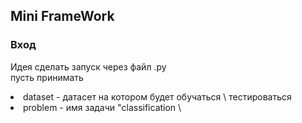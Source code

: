 ## Mini FrameWork 

### Вход
<p> Идея сделать запуск через файл .py <br>
пусть принимать 
<li> dataset - датасет на котором будет обучаться \ тестироваться
<li> problem - имя задачи "classification \ 
